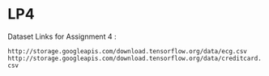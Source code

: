 # LP4

Dataset Links for Assignment 4 : 

```http://storage.googleapis.com/download.tensorflow.org/data/ecg.csv```
```http://storage.googleapis.com/download.tensorflow.org/data/creditcard.csv```
